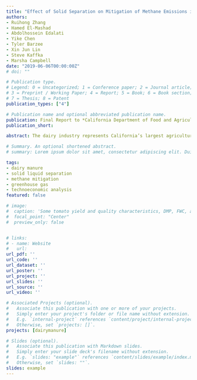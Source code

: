 ```yaml
---
title: "Effect of Solid Separation on Mitigation of Methane Emissions in Dairy Manure Lagoons"
authors:
- Ruihong Zhang
- Hamed El-Mashad
- Abdolhossein Edalati
- Yike Chen
- Tyler Barzee
- Xin Jun Lin
- Steve Kaffka
- Marsha Campbell
date: "2019-06-06T00:00:00Z"
# doi: ""

# Publication type.
# Legend: 0 = Uncategorized; 1 = Conference paper; 2 = Journal article;
# 3 = Preprint / Working Paper; 4 = Report; 5 = Book; 6 = Book section;
# 7 = Thesis; 8 = Patent
publication_types: ["4"]

# Publication name and optional abbreviated publication name.
publication: Final Report to *California Department of Food and Agriculture*
publication_short:

abstract: The dairy industry represents California’s largest agricultural commodity, generating $6.56 billion dollars out of a total $50 billion in agricultural production. California dairies are also large sources of greenhouse gas (GHG) emissions. Manure flushing and lagoon storage are common manure management practices on dairies. Solid-liquid separation technologies have the abilities to reduce methane emissions from lagoons by reducing the amount of volatile solids loaded into lagoons. The goal of this study was to quantify the potential reduction of methane emissions from lagoons by using various solid-liquid separation technologies and to determine the cost implications for deploying these separation technologies on dairies. 

# Summary. An optional shortened abstract.
# summary: Lorem ipsum dolor sit amet, consectetur adipiscing elit. Duis posuere tellus ac convallis placerat. Proin tincidunt magna sed ex sollicitudin condimentum.

tags:
- dairy manure
- solid liquid separation
- methane mitigation
- greenhouse gas
- technoeconomic analysis
featured: false

# image:
#  caption: 'Some tomato yield and quality characteristics, DMP, FWC, and DMC all refer to different digestate biofertilizer treatments'
#  focal_point: "Center"
#  preview_only: false


# links:
# - name: Website
#   url: 
url_pdf: ''
url_code: ''
url_dataset: ''
url_poster: ''
url_project: ''
url_slides: ''
url_source: ''
url_video: ''

# Associated Projects (optional).
#   Associate this publication with one or more of your projects.
#   Simply enter your project's folder or file name without extension.
#   E.g. `internal-project` references `content/project/internal-project/index.md`.
#   Otherwise, set `projects: []`.
projects: [dairymanure]

# Slides (optional).
#   Associate this publication with Markdown slides.
#   Simply enter your slide deck's filename without extension.
#   E.g. `slides: "example"` references `content/slides/example/index.md`.
#   Otherwise, set `slides: ""`.
slides: example
---
```



